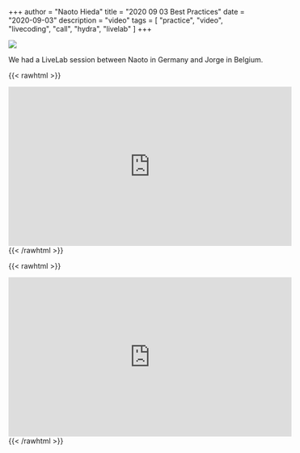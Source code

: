 +++
author = "Naoto Hieda"
title = "2020 09 03 Best Practices"
date = "2020-09-03"
description = "video"
tags = [ "practice", "video", "livecoding", "call", "hydra", "livelab" ]
+++

![](/images/2020-09-03-best-practices-session.png)

We had a LiveLab session between Naoto in Germany and Jorge in Belgium.

{{< rawhtml >}}
<div class="youtube-container">
<iframe class="youtube-video" width="560" height="315" src="https://www.youtube.com/embed/R2BORF2KVtE" frameborder="0" allow="accelerometer; autoplay; encrypted-media; gyroscope; picture-in-picture" allowfullscreen></iframe>
</div>
{{< /rawhtml >}}

{{< rawhtml >}}
<div class="youtube-container">
<iframe class="youtube-video" width="560" height="315" src="https://www.youtube.com/embed/DbzAkCgXkYU" frameborder="0" allow="accelerometer; autoplay; encrypted-media; gyroscope; picture-in-picture" allowfullscreen></iframe>
</div>
{{< /rawhtml >}}

